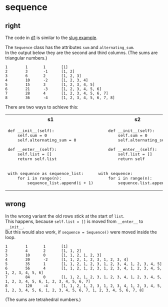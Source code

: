 # sequence

## right

The code in [d1](d1_right.py) is similar to the [slug example](../../b001_slugs/c05_with/__init__.py).

The `Sequence` class has the attributes `sum` and `alternating_sum`.<br>
In the output below they are the second and third columns. (The sums are triangular numbers.)

``` 
1        1       1       [1]
2        3       -1      [1, 2]
3        6       2       [1, 2, 3]
4        10      -2      [1, 2, 3, 4]
5        15      3       [1, 2, 3, 4, 5]
6        21      -3      [1, 2, 3, 4, 5, 6]
7        28      4       [1, 2, 3, 4, 5, 6, 7]
8        36      -4      [1, 2, 3, 4, 5, 6, 7, 8]
```

There are two ways to achieve this:

<table>
<tr>
<th>s1</th>
<th>s2</th>
<th>s3</th>
</tr>
<tr>
<td><pre>
def __init__(self):
    self.sum = 0
    self.alternating_sum = 0
&nbsp;
def __enter__(self):
    self.list = []
    return self.list
</pre></td>
<td><pre>
    def __init__(self):
        self.sum = 0
        self.alternating_sum = 0
&nbsp;
    def __enter__(self):
        self.list = []
        return self
</pre></td>
<td><pre>
def __enter__(self):
    self.list = []
    self.sum = 0
    self.alternating_sum = 0
    return self
</pre></td>
</tr>
<tr>
<td><pre>
with sequence as sequence_list:
    for i in range(n):
        sequence_list.append(i + 1)
</pre></td>
<td colspan="2"><pre>
with sequence:
    for i in range(n):
        sequence.list.append(i + 1)
</pre></td>
</tr>
</table>

## wrong

In the wrong variant the old rows stick at the start of `list`.<br>
This happens, because `self.list = []` is moved from `__enter__` to `__init__`.<br>
But this would also work, if `sequence = Sequence()` were moved inside the loop.

``` 
1        1       1       [1]
2        4       2       [1, 1, 2]
3        10      0       [1, 1, 2, 1, 2, 3]
4        20      -2      [1, 1, 2, 1, 2, 3, 1, 2, 3, 4]
5        35      1       [1, 1, 2, 1, 2, 3, 1, 2, 3, 4, 1, 2, 3, 4, 5]
6        56      4       [1, 1, 2, 1, 2, 3, 1, 2, 3, 4, 1, 2, 3, 4, 5, 1, 2, 3, 4, 5, 6]
7        84      0       [1, 1, 2, 1, 2, 3, 1, 2, 3, 4, 1, 2, 3, 4, 5, 1, 2, 3, 4, 5, 6, 1, 2, 3, 4, 5, 6, 7]
8        120     -4      [1, 1, 2, 1, 2, 3, 1, 2, 3, 4, 1, 2, 3, 4, 5, 1, 2, 3, 4, 5, 6, 1, 2, 3, 4, 5, 6, 7, 1, 2, 3, 4, 5, 6, 7, 8]
```

(The sums are tetrahedral numbers.)
